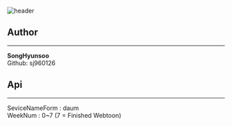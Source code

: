 ![header](https://capsule-render.vercel.app/api?type=slice&color=gradient&text=%20Webtoon-Hub%20%20&height=200&fontSize=100)
<br>
## Author
-------------
**SongHyunsoo** <br>
Github: sj960126 <br>
## Api
-------------
SeviceNameForm : daum <br>
WeekNum : 0~7 (7 = Finished Webtoon) <br>
